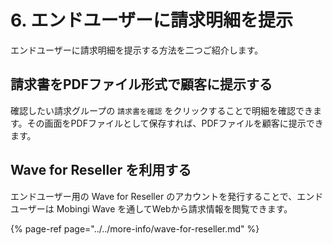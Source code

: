 # 6. エンドユーザーに請求明細を提示

エンドユーザーに請求明細を提示する方法を二つご紹介します。

## 請求書をPDFファイル形式で顧客に提示する

確認したい請求グループの `請求書を確認` をクリックすることで明細を確認できます。その画面をPDFファイルとして保存すれば、PDFファイルを顧客に提示できます。

## Wave for Reseller を利用する

エンドユーザー用の Wave for Reseller のアカウントを発行することで、エンドユーザーは Mobingi Wave を通してWebから請求情報を閲覧できます。

{% page-ref page="../../more-info/wave-for-reseller.md" %}

